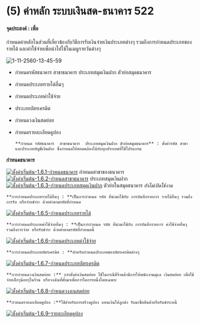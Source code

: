 # (5)    ค่าหลัก ระบบเงินสด-ธนาคาร 522

####  จุดประสงค์ : เพื่อ
กำหนดค่าหลักในส่วนที่เกี่ยวข้องกับวิธีการรับเงินจ่ายเงินประเภทต่างๆ
รวมถึงการกำหนดประเภทของรายได้ และค่าใช้จ่ายเพื่อนำไปใช้ในเมนูรายวันต่างๆ

![1-11-2560-13-45-59](/images/1-11-2560-13-45-59.jpg)

  * กำหนดรหัสธนาคาร สาขาธนาคาร ประเภทสมุดเงินฝาก ตัวย่อสมุดธนาคาร
  * กำหนดประเภทรายได้อื่นๆ
  * กำหนดประเภทค่าใช้จ่าย
  * ประเภทบัตรเครดิต
  * กำหนดวงเงินสดย่อย
  * กำหนดรายละเอียดคูปอง
        
        **กำหนด รหัสธนาคาร  สาขาธนาคาร  ประเภทสมุดเงินฝาก ตัวย่อสมุดธนาคาร** : ตั้งค่ารหัส สาขา และประเภทบัญชีเงินฝาก ซึ่งกำหนดให้สอดคล้องได้กับทุกประเทศที่ใช้โปรแกรม

**กำหนดธนาคาร**

[![ตั้งค่าเริ่มต้น-1.6.1-กำหนดธนาคาร](/images/ตั้งค่าเริ่มต้น-1.6.1-กำหนดธนาคาร.jpg)](/images/ตั้งค่าเริ่มต้น-1.6.1-กำหนดธนาคาร.jpg)
กำหนดสาขาของธนาคาร [![ตั้งค่าเริ่มต้น-1.6.2-กำหนดสาขาธนาคาร](/images/ตั้งค่าเริ่มต้น-1.6.2-กำหนดสาขาธนาคาร.jpg)](/images/ตั้งค่าเริ่มต้น-1.6.2-กำหนดสาขาธนาคาร.jpg)
ประเภทสมุดเงินฝาก [![ตั้งค่าเริ่มต้น-1.6.3-กำหนดประเภทสมุดเงินฝาก](/images/ตั้งค่าเริ่มต้น-1.6.3-กำหนดประเภทสมุดเงินฝาก.jpg)](/images/ตั้งค่าเริ่มต้น-1.6.3-กำหนดประเภทสมุดเงินฝาก.jpg)
ตัวย่อในสมุดธนาคาร *ยังไม่เปิดใช้งาน*

    
    
    **การกำหนดประเภทรายได้อื่นๆ : **เป็นการกำหนด รหัส ที่นำมาใช้กับ การบันทึกรายการ รายได้อื่นๆ รวมถึงการรับ หรือจ่ายชำระ ด้วยค่าตามรหัสที่กำหนด

[![ตั้งค่าเริ่มต้น-1.6.5-กำหนดประเภทรายได้](/images/ตั้งค่าเริ่มต้น-1.6.5-กำหนดประเภทรายได้.jpg)](/images/ตั้งค่าเริ่มต้น-1.6.5-กำหนดประเภทรายได้.jpg)

    
    
    **การกำหนดประเภทค่าใช้จ่ายอื่นๆ : **เป็นการกำหนด รหัส ที่นำมาใช้กับ การบันทึกรายการ ค่าใช้จ่ายอื่นๆ รวมถึงการจ่าย หรือรับชำระ ด้วยค่าตามรหัสที่กำหนดนี้

[![ตั้งค่าเริ่มต้น-1.6.6-กำหนดประเภทค่าใช้จ่าย](/images/ตั้งค่าเริ่มต้น-1.6.6-กำหนดประเภทค่าใช้จ่าย.jpg)](/images/ตั้งค่าเริ่มต้น-1.6.6-กำหนดประเภทค่าใช้จ่าย.jpg)

    
    
    **การกำหนดประเภทบัตรเครดิต : **สำหรับกำหนดประเภทของบัตรเครดิตต่างๆ

[![ตั้งค่าเริ่มต้น-1.6.7-กำหนดประเภทบัตรเครดิต](/images/ตั้งค่าเริ่มต้น-1.6.7-กำหนดประเภทบัตรเครดิต.jpg)](/images/ตั้งค่าเริ่มต้น-1.6.7-กำหนดประเภทบัตรเครดิต.jpg)

    
    
    **การกำหนดวงเงินสดย่อย :** การตั้งค่าเงินสดย่อย ใช้ในกรณีที่ร้านค้ามีการให้พนักงานดุแล เงินสดย่อย เพื่อใช้จ่ายเล็กๆน้อยๆในร้าน หรือวงงเินที่ตั้งมาเพื่อการใดการหนึ่งโดยเฉพาะ

[![ตั้งค่าเริ่มต้น-1.6.8-กำหนดวงงเนสดย่อย](/images/ตั้งค่าเริ่มต้น-1.6.8-กำหนดวงงเนสดย่อย.jpg)](/images/ตั้งค่าเริ่มต้น-1.6.8-กำหนดวงงเนสดย่อย.jpg)

    
    
    **กำหนดรายละเอียดคูปอง :**ใช้สำหรับการสร้างคูปอง แทนเงินให้ลูกค้า รับมาซื้อสินค้าหรือรับชำระหนี้

[![ตั้งค่าเริ่มต้น-1.6.9-รายละเอียดคูปอง](/images/ตั้งค่าเริ่มต้น-1.6.9-รายละเอียดคูปอง.jpg)](/images/ตั้งค่าเริ่มต้น-1.6.9-รายละเอียดคูปอง.jpg)  

